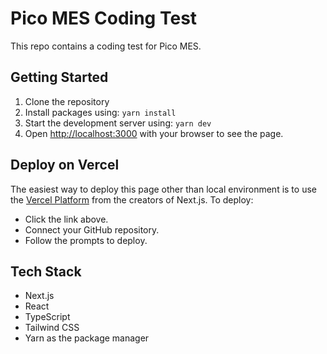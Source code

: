 # Pico MES Coding Test
This repo contains a coding test for Pico MES.

## Getting Started

1. Clone the repository
2. Install packages using:
`yarn install`
3. Start the development server using:
`yarn dev`
4. Open [http://localhost:3000](http://localhost:3000) with your browser to see the page.


## Deploy on Vercel

The easiest way to deploy this page other than local environment is to use the [Vercel Platform](https://vercel.com/new?utm_medium=default-template&filter=next.js&utm_source=create-next-app&utm_campaign=create-next-app-readme) from the creators of Next.js.
To deploy:
- Click the link above.
- Connect your GitHub repository.
- Follow the prompts to deploy.

## Tech Stack

- Next.js
- React
- TypeScript
- Tailwind CSS
- Yarn as the package manager
